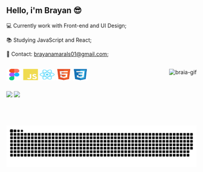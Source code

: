 ## Hello, i'm Brayan 😎

💻 Currently work with Front-end and UI Design;

📚 Studying JavaScript and React;

📩 Contact: brayanamarals01@gmail.com;

<div style="display: inline_block"><br>
  <img align="center" alt="braia-CSS" height="30" width="40" src="https://raw.githubusercontent.com/devicons/devicon/master/icons/figma/figma-original.svg">
  <img align="center" alt="braia-Js" height="30" width="40" src="https://raw.githubusercontent.com/devicons/devicon/master/icons/javascript/javascript-plain.svg">
  <img align="center" alt="braia-React" height="30" width="40" src="https://raw.githubusercontent.com/devicons/devicon/master/icons/react/react-original.svg">
  <img align="center" alt="braia-HTML" height="30" width="40" src="https://raw.githubusercontent.com/devicons/devicon/master/icons/html5/html5-original.svg">
  <img align="center" alt="braia-CSS" height="30" width="40" src="https://raw.githubusercontent.com/devicons/devicon/master/icons/css3/css3-original.svg">
  <img align="right" alt="braia-gif" height="150" src="https://media.giphy.com/media/6RsYcS66Iso0/giphy.gif">
</div>
  
  ##
 
<div> 
  <a href="https://instagram.com/brayan_amarals" target="_blank"><img src="https://img.shields.io/badge/Instagram-E4405F?style=for-the-badge&logo=instagram&logoColor=white" target="_blank"></a>
  <a href = "mailto:brayanamarals01@gmail.com"><img src="https://img.shields.io/badge/Gmail-D14836?style=for-the-badge&logo=gmail&logoColor=white"></a>  
</div>

![Snake animation](https://github.com/brayanass/brayanass/blob/output/github-contribution-grid-snake.svg)
